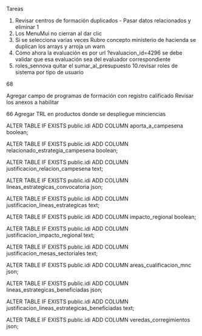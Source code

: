 Tareas

1. Revisar centros de formación duplicados - Pasar datos relacionados y eliminar 1
2. Los MenuMui no cierran al dar clic
3. Si se selecciona varias veces Rubro concepto ministerio de hacienda se duplican los arrays y arroja un warn
4. Cómo ahora la evaluación es por url ?evaluacion_id=4296 se debe validar que esa evaluación sea del evaluador correspondiente
5. roles_sennova quitar el sumar_al_presupuesto 10.revisar roles de sistema por tipo de usuario

68

Agregar campo de programas de formación con registro calificado Revisar los anexos a habilitar

66 Agregar TRL en productos donde se despliegue minciencias

ALTER TABLE IF EXISTS public.idi ADD COLUMN aporta_a_campesena boolean;

ALTER TABLE IF EXISTS public.idi ADD COLUMN relacionado_estrategia_campesena boolean;

ALTER TABLE IF EXISTS public.idi ADD COLUMN justificacion_relacion_campesena text;

ALTER TABLE IF EXISTS public.idi ADD COLUMN lineas_estrategicas_convocatoria json;

ALTER TABLE IF EXISTS public.idi ADD COLUMN justificacion_lineas_estrategicas text;

ALTER TABLE IF EXISTS public.idi ADD COLUMN impacto_regional boolean;

ALTER TABLE IF EXISTS public.idi ADD COLUMN justificacion_impacto_regional text;

ALTER TABLE IF EXISTS public.idi ADD COLUMN justificacion_mesas_sectoriales text;

ALTER TABLE IF EXISTS public.idi ADD COLUMN areas_cualificacion_mnc json;

ALTER TABLE IF EXISTS public.idi ADD COLUMN lineas_estrategicas_beneficiadas json;

ALTER TABLE IF EXISTS public.idi ADD COLUMN justificacion_lineas_estrategicas_beneficiadas text;

ALTER TABLE IF EXISTS public.idi ADD COLUMN veredas_corregimientos json;
